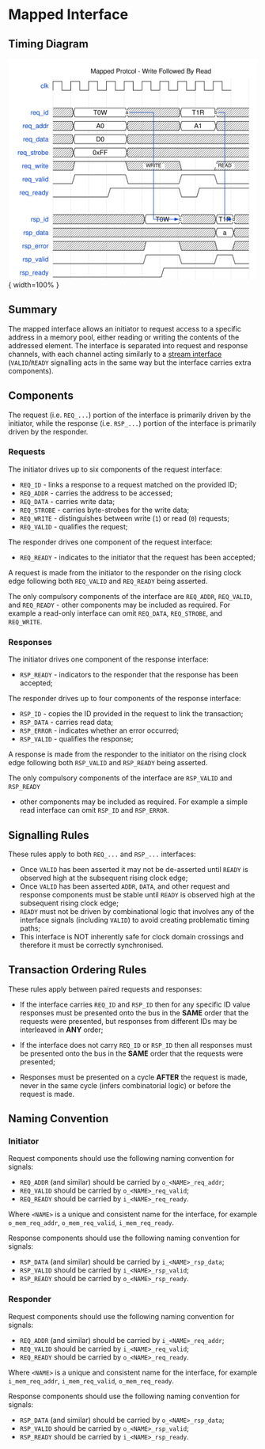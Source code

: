 # Mapped Interface

## Timing Diagram

![Signal diagram for mapped interface](images/mapped.svg){ width=100% }

## Summary

The mapped interface allows an initiator to request access to a specific address
in a memory pool, either reading or writing the contents of the addressed element.
The interface is separated into request and response channels, with each channel
acting similarly to a [stream interface](stream.md) (`VALID`/`READY` signalling
acts in the same way but the interface carries extra components).

## Components

The request (i.e. `REQ_...`) portion of the interface is primarily driven by the
initiator, while the response (i.e. `RSP_...`) portion of the interface is
primarily driven by the responder.

### Requests

The initiator drives up to six components of the request interface:

 * `REQ_ID` - links a response to a request matched on the provided ID;
 * `REQ_ADDR` - carries the address to be accessed;
 * `REQ_DATA` - carries write data;
 * `REQ_STROBE` - carries byte-strobes for the write data;
 * `REQ_WRITE` - distinguishes between write (`1`) or read (`0`) requests;
 * `REQ_VALID` - qualifies the request;

The responder drives one component of the request interface:

 * `REQ_READY` - indicates to the initiator that the request has been accepted;

A request is made from the initiator to the responder on the rising clock edge
following both `REQ_VALID` and `REQ_READY` being asserted.

The only compulsory components of the interface are `REQ_ADDR`, `REQ_VALID`, and
`REQ_READY` - other components may be included as required. For example a
read-only interface can omit `REQ_DATA`, `REQ_STROBE`, and `REQ_WRITE`.

### Responses

The initiator drives one component of the response interface:

 * `RSP_READY` - indicators to the responder that the response has been accepted;

The responder drives up to four components of the response interface:

 * `RSP_ID` - copies the ID provided in the request to link the transaction;
 * `RSP_DATA` - carries read data;
 * `RSP_ERROR` - indicates whether an error occurred;
 * `RSP_VALID` - qualifies the response;

A response is made from the responder to the initiator on the rising clock edge
following both `RSP_VALID` and `RSP_READY` being asserted.

The only compulsory components of the interface are `RSP_VALID` and `RSP_READY`
- other components may be included as required. For example a simple read
interface can omit `RSP_ID` and `RSP_ERROR`.

## Signalling Rules

These rules apply to both `REQ_...` and `RSP_...` interfaces:

 * Once `VALID` has been asserted it may not be de-asserted until `READY` is
   observed high at the subsequent rising clock edge;
 * Once `VALID` has been asserted `ADDR`, `DATA`, and other request and response
   components must be stable until `READY` is observed high at the subsequent
   rising clock edge;
 * `READY` must not be driven by combinational logic that involves any of the
   interface signals (including `VALID`) to avoid creating problematic timing
   paths;
 * This interface is NOT inherently safe for clock domain crossings and therefore
   it must be correctly synchronised.

## Transaction Ordering Rules

These rules apply between paired requests and responses:

 * If the interface carries `REQ_ID` and `RSP_ID` then for any specific ID value
   responses must be presented onto the bus in the **SAME** order that the
   requests were presented, but responses from different IDs may be interleaved
   in **ANY** order;

 * If the interface does not carry `REQ_ID` or `RSP_ID` then all responses must
   be presented onto the bus in the **SAME** order that the requests were
   presented;

 * Responses must be presented on a cycle **AFTER** the request is made, never
   in the same cycle (infers combinatorial logic) or before the request is made.

## Naming Convention

### Initiator

Request components should use the following naming convention for signals:

 * `REQ_ADDR` (and similar) should be carried by `o_<NAME>_req_addr`;
 * `REQ_VALID` should be carried by `o_<NAME>_req_valid`;
 * `REQ_READY` should be carried by `i_<NAME>_req_ready`.

Where `<NAME>` is a unique and consistent name for the interface, for example
`o_mem_req_addr`, `o_mem_req_valid`, `i_mem_req_ready`.

Response components should use the following naming convention for signals:

 * `RSP_DATA` (and similar) should be carried by `i_<NAME>_rsp_data`;
 * `RSP_VALID` should be carried by `i_<NAME>_rsp_valid`;
 * `RSP_READY` should be carried by `o_<NAME>_rsp_ready`.

### Responder

Request components should use the following naming convention for signals:

 * `REQ_ADDR` (and similar) should be carried by `i_<NAME>_req_addr`;
 * `REQ_VALID` should be carried by `i_<NAME>_req_valid`;
 * `REQ_READY` should be carried by `o_<NAME>_req_ready`.

Where `<NAME>` is a unique and consistent name for the interface, for example
`i_mem_req_addr`, `i_mem_req_valid`, `o_mem_req_ready`.

Response components should use the following naming convention for signals:

 * `RSP_DATA` (and similar) should be carried by `o_<NAME>_rsp_data`;
 * `RSP_VALID` should be carried by `o_<NAME>_rsp_valid`;
 * `RSP_READY` should be carried by `i_<NAME>_rsp_ready`.
